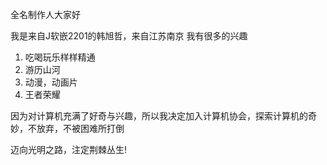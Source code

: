 全名制作人大家好<br>
<p>我是来自J软嵌2201的韩旭哲，来自江苏南京
我有很多的兴趣
<ol>
<li>吃喝玩乐样样精通
<li>游历山河
<li>动漫，动画片
<li>王者荣耀
</ol>
</p>
因为对计算机充满了好奇与兴趣，所以我决定加入计算机协会，探索计算机的奇妙，不放弃，不被困难所打倒
<p>
迈向光明之路，注定荆棘丛生!

